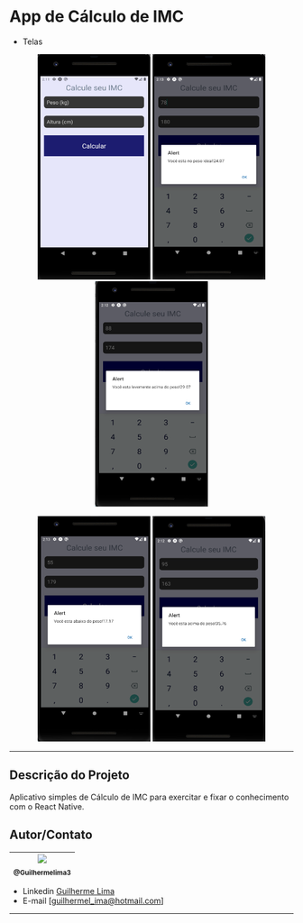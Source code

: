 
# App de Cálculo de IMC
 - Telas
<p align="center">
  <img src="assets/img/telainicial.png" width="200" height="400" />
  <img src="assets/img/exemplo2.png" width="200" height="400" />
  <img src="assets/img/exemplo3.png" width="200" height="400" />
</p>
<p align="center">
  <img src="assets/img/exemplo4.png" width="200" height="400" />
  <img src="assets/img/exemplo5.png" width="200" height="400" />
</p>

---

## Descrição do Projeto  

Aplicativo simples de Cálculo de IMC para exercitar e fixar o conhecimento com o React Native. 

## Autor/Contato

| [<img src="https://avatars1.githubusercontent.com/u/62215470?s=460&u=c6dc439e77463ced6dd781733712708b5fbdde65&v=4" width=115><br><sub>@Guilhermelima3</sub>](https://github.com/Guilhermelima3) |
| :---: |



- Linkedin  [Guilherme Lima](https://www.linkedin.com/in/guilherme-lima-marinho-242635196)
- E-mail [guilhermel_ima@hotmail.com]
---
